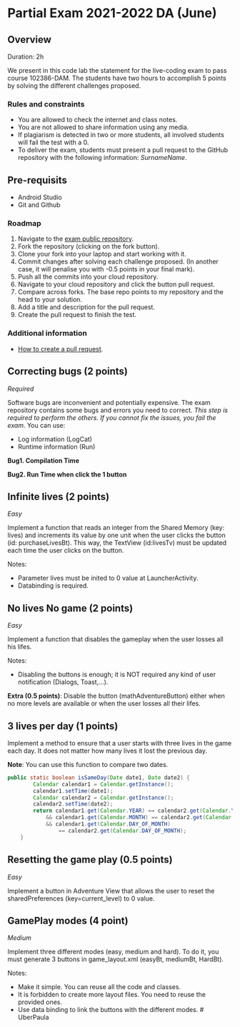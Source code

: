 # Partial Exam 2021-2022 DA (June)
<!-- ------------------------ -->
## Overview 
Duration: 2h

We present in this code lab the statement for the live-coding exam to pass course 102386-DAM. The students have two hours to accomplish 5 points by solving the different challenges proposed.  

### Rules and constraints 
- You are allowed to check the internet and class notes.
- You are not allowed to share information using any media.
- If plagiarism is detected in two or more students, all involved students will fail the test with a 0.
- To deliver the exam, students must present a pull request to the GitHub repository with the following information: *SurnameName*. 

<!-- ------------------------ -->
## Pre-requisits
- Android Studio
- Git and Github

### Roadmap
1. Navigate to the [exam public repository](https://github.com/102386-DAM/Partial-Exam-2021-2022-DAM-June).
2. Fork the repository (clicking on the fork button).
3. Clone your fork into your laptop and start working with it.
4. Commit changes after solving each challenge proposed. (In another case, it will penalise you with -0.5 points in your final mark).
5. Push all the commits into your cloud repository.
6. Navigate to your cloud repository and click the button pull request.
7. Compare across forks. The base repo points to my repository and the head to your solution. 
8. Add a title and description for the pull request.
9. Create the pull request to finish the test.

### Additional information
- [How to create a pull request](https://docs.github.com/en/pull-requests/collaborating-with-pull-requests/proposing-changes-to-your-work-with-pull-requests/creating-a-pull-request-from-a-fork).

<!-- ------------------------ -->
## Correcting bugs (2 points)

*Required*

Software bugs are inconvenient and potentially expensive. The exam repository contains some bugs and errors you need to correct. *This step is required to perform the others. If you cannot fix the issues, you fail the exam*. You can use:
 - Log information (LogCat)
 - Runtime information  (Run)

**Bug1. Compilation Time**

**Bug2. Run Time when click the 1 button**

<!-- ------------------------ -->
## Infinite lives (2 points)

*Easy*

Implement a function that reads an integer from the Shared Memory (key: lives)  and increments its value by one unit when the user clicks the button (id: purchaseLivesBt). This way, the TextView (id:livesTv) must be updated each time the user clicks on the button. 

Notes: 
- Parameter lives must be inited to 0 value at LauncherActivity.
- Databinding is required.

<!-- ------------------------ -->
## No lives No game (2 points)

*Easy*

Implement a function that disables the gameplay when the user losses all his lifes. 

Notes: 
- Disabling the buttons is enough; it is NOT required any kind of user notification (Dialogs, Toast,...).

**Extra (0.5 points)**: Disable the button (mathAdventureButton) either when no more levels are available or when the user losses all their lifes.


<!-- ------------------------ -->
## 3 lives per day (1 points)
Implement a method to ensure that a user starts with three lives in the game each day. It does not matter how many lives it lost the previous day.

**Note**: You can use this function to compare two dates.

```java
public static boolean isSameDay(Date date1, Date date2) {
        Calendar calendar1 = Calendar.getInstance();
        calendar1.setTime(date1);
        Calendar calendar2 = Calendar.getInstance();
        calendar2.setTime(date2);
        return calendar1.get(Calendar.YEAR) == calendar2.get(Calendar.YEAR)
            && calendar1.get(Calendar.MONTH) == calendar2.get(Calendar.MONTH)
            && calendar1.get(Calendar.DAY_OF_MONTH) 
                == calendar2.get(Calendar.DAY_OF_MONTH);
    }
```

<!-- ------------------------ -->
## Resetting the game play (0.5 points)

*Easy*

Implement a button in Adventure View that allows the user to reset the sharedPreferences (key=current_level) to 0 value.

<!-- ------------------------ -->
## GamePlay modes (4 point)

*Medium*

Implement three different modes (easy, medium and hard). To do it, you must generate 3 buttons in game_layout.xml (easyBt, mediumBt, HardBt).

Notes:
- Make it simple. You can reuse all the code and classes. 
- It is forbidden to create more layout files. You need to reuse the provided ones.
- Use data binding to link the buttons with the different modes.
#   U b e r P a u l a  
 